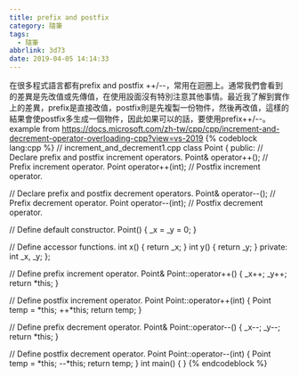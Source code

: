 ```yaml
---
title: prefix and postfix
category: 隨筆
tags:
  - 隨筆
abbrlink: 3d73
date: 2019-04-05 14:14:33
---
```

在很多程式語言都有prefix and postfix ++/--，常用在迴圈上。通常我們會看到的差異是先改值或先傳值，在使用設面沒有特別注意其他事情。最近我了解到實作上的差異，prefix是直接改值，postfix則是先複製一份物件，然後再改值，這樣的結果會使postfix多生成一個物件，因此如果可以的話，要使用prefix++/--。
example from https://docs.microsoft.com/zh-tw/cpp/cpp/increment-and-decrement-operator-overloading-cpp?view=vs-2019
{% codeblock lang:cpp %}
// increment_and_decrement1.cpp
class Point
{
public:
   // Declare prefix and postfix increment operators.
   Point& operator++();       // Prefix increment operator.
   Point operator++(int);     // Postfix increment operator.

   // Declare prefix and postfix decrement operators.
   Point& operator--();       // Prefix decrement operator.
   Point operator--(int);     // Postfix decrement operator.

   // Define default constructor.
   Point() { _x = _y = 0; }

   // Define accessor functions.
   int x() { return _x; }
   int y() { return _y; }
private:
   int _x, _y;
};

// Define prefix increment operator.
Point& Point::operator++()
{
   _x++;
   _y++;
   return *this;
}

// Define postfix increment operator.
Point Point::operator++(int)
{
   Point temp = *this;
   ++*this;
   return temp;
}

// Define prefix decrement operator.
Point& Point::operator--()
{
   _x--;
   _y--;
   return *this;
}

// Define postfix decrement operator.
Point Point::operator--(int)
{
   Point temp = *this;
   --*this;
   return temp;
}
int main()
{
}
{% endcodeblock %}